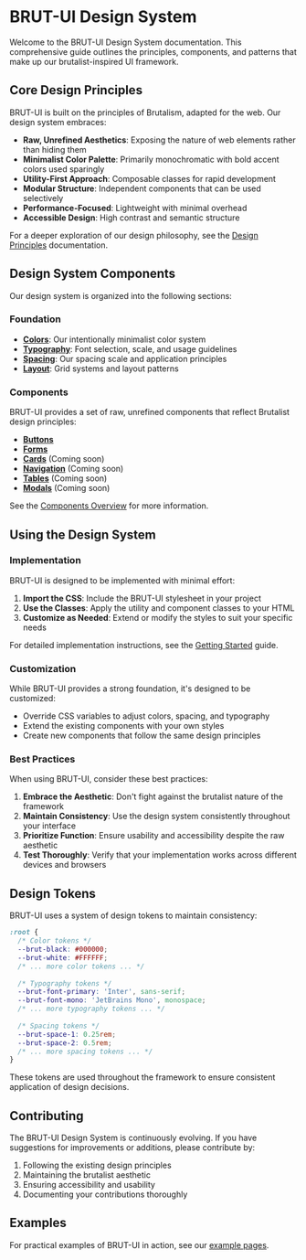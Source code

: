 # BRUT-UI Design System

Welcome to the BRUT-UI Design System documentation. This comprehensive guide outlines the principles, components, and patterns that make up our brutalist-inspired UI framework.

## Core Design Principles

BRUT-UI is built on the principles of Brutalism, adapted for the web. Our design system embraces:

- **Raw, Unrefined Aesthetics**: Exposing the nature of web elements rather than hiding them
- **Minimalist Color Palette**: Primarily monochromatic with bold accent colors used sparingly
- **Utility-First Approach**: Composable classes for rapid development
- **Modular Structure**: Independent components that can be used selectively
- **Performance-Focused**: Lightweight with minimal overhead
- **Accessible Design**: High contrast and semantic structure

For a deeper exploration of our design philosophy, see the [Design Principles](../design-principles.md) documentation.

## Design System Components

Our design system is organized into the following sections:

### Foundation

- [**Colors**](./colors.md): Our intentionally minimalist color system
- [**Typography**](./typography.md): Font selection, scale, and usage guidelines
- [**Spacing**](./spacing.md): Our spacing scale and application principles
- [**Layout**](./layout.md): Grid systems and layout patterns

### Components

BRUT-UI provides a set of raw, unrefined components that reflect Brutalist design principles:

- [**Buttons**](../components/buttons.md)
- [**Forms**](../components/forms.md)
- [**Cards**](../components/cards.md) (Coming soon)
- [**Navigation**](../components/navigation.md) (Coming soon)
- [**Tables**](../components/tables.md) (Coming soon)
- [**Modals**](../components/modals.md) (Coming soon)

See the [Components Overview](../components/index.md) for more information.

## Using the Design System

### Implementation

BRUT-UI is designed to be implemented with minimal effort:

1. **Import the CSS**: Include the BRUT-UI stylesheet in your project
2. **Use the Classes**: Apply the utility and component classes to your HTML
3. **Customize as Needed**: Extend or modify the styles to suit your specific needs

For detailed implementation instructions, see the [Getting Started](../getting-started.md) guide.

### Customization

While BRUT-UI provides a strong foundation, it's designed to be customized:

- Override CSS variables to adjust colors, spacing, and typography
- Extend the existing components with your own styles
- Create new components that follow the same design principles

### Best Practices

When using BRUT-UI, consider these best practices:

1. **Embrace the Aesthetic**: Don't fight against the brutalist nature of the framework
2. **Maintain Consistency**: Use the design system consistently throughout your interface
3. **Prioritize Function**: Ensure usability and accessibility despite the raw aesthetic
4. **Test Thoroughly**: Verify that your implementation works across different devices and browsers

## Design Tokens

BRUT-UI uses a system of design tokens to maintain consistency:

```css
:root {
  /* Color tokens */
  --brut-black: #000000;
  --brut-white: #FFFFFF;
  /* ... more color tokens ... */
  
  /* Typography tokens */
  --brut-font-primary: 'Inter', sans-serif;
  --brut-font-mono: 'JetBrains Mono', monospace;
  /* ... more typography tokens ... */
  
  /* Spacing tokens */
  --brut-space-1: 0.25rem;
  --brut-space-2: 0.5rem;
  /* ... more spacing tokens ... */
}
```

These tokens are used throughout the framework to ensure consistent application of design decisions.

## Contributing

The BRUT-UI Design System is continuously evolving. If you have suggestions for improvements or additions, please contribute by:

1. Following the existing design principles
2. Maintaining the brutalist aesthetic
3. Ensuring accessibility and usability
4. Documenting your contributions thoroughly

## Examples

For practical examples of BRUT-UI in action, see our [example pages](../../examples/).